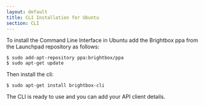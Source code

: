 ```yaml
---
layout: default
title: CLI Installation for Ubuntu
section: CLI
---
```


To install the Command Line Interface in Ubuntu add the Brightbox ppa
from the Launchpad repository as follows:

    $ sudo add-apt-repository ppa:brightbox/ppa
    $ sudo apt-get update

Then install the cli:

    $ sudo apt-get install brightbox-cli

The CLI is ready to use and you can add your API client details.
